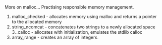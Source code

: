 More on malloc... Practising responsible memory management.

1. malloc_checked - allocates memory using malloc and returns a pointer
to the allocated memory
2. string_ncomcat - concatenates two strings to a newly allocated space
3._calloc - allocates with initialization, emulates the stdlib calloc
4. array_range - creates an array of integers.